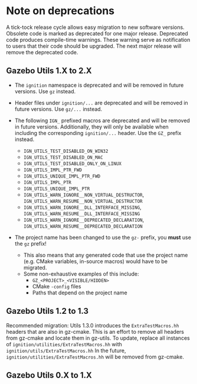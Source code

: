 # Note on deprecations
A tick-tock release cycle allows easy migration to new software versions.
Obsolete code is marked as deprecated for one major release.
Deprecated code produces compile-time warnings. These warning serve as
notification to users that their code should be upgraded. The next major
release will remove the deprecated code.

## Gazebo Utils 1.X to 2.X

* The `ignition` namespace is deprecated and will be removed in future versions.
  Use `gz` instead.

* Header files under `ignition/...` are deprecated and will be removed in future versions.
  Use `gz/...` instead.

* The following `IGN_` prefixed macros are deprecated and will be removed in future versions.
  Additionally, they will only be available when including the corresponding `ignition/...` header.
  Use the `GZ_` prefix instead.
  * `IGN_UTILS_TEST_DISABLED_ON_WIN32`
  * `IGN_UTILS_TEST_DISABLED_ON_MAC`
  * `IGN_UTILS_TEST_DISABLED_ONLY_ON_LINUX`
  * `IGN_UTILS_IMPL_PTR_FWD`
  * `IGN_UTILS_UNIQUE_IMPL_PTR_FWD`
  * `IGN_UTILS_IMPL_PTR`
  * `IGN_UTILS_UNIQUE_IMPL_PTR`
  * `IGN_UTILS_WARN_IGNORE__NON_VIRTUAL_DESTRUCTOR`, `IGN_UTILS_WARN_RESUME__NON_VIRTUAL_DESTRUCTOR`
  * `IGN_UTILS_WARN_IGNORE__DLL_INTERFACE_MISSING`, `IGN_UTILS_WARN_RESUME__DLL_INTERFACE_MISSING`
  * `IGN_UTILS_WARN_IGNORE__DEPRECATED_DECLARATION`, `IGN_UTILS_WARN_RESUME__DEPRECATED_DECLARATION`

* The project name has been changed to use the `gz-` prefix, you **must** use the `gz` prefix!
  * This also means that any generated code that use the project name (e.g. CMake variables, in-source macros) would have to be migrated.
  * Some non-exhaustive examples of this include:
    * `GZ_<PROJECT>_<VISIBLE/HIDDEN>`
    * CMake `-config` files
    * Paths that depend on the project name

## Gazebo Utils 1.2 to 1.3

Recommended migration:
Utils 1.3.0 introduces the `ExtraTestMacros.hh` headers that are also in gz-cmake.
This is an effort to remove all headers from gz-cmake and locate them in gz-utils.
To update, replace all instances of `ignition/utilities/ExtraTestMacros.hh` with `ignition/utils/ExtraTestMacros.hh`
In the future, `ignition/utilities/ExtraTestMacros.hh` will be removed from gz-cmake.

## Gazebo Utils 0.X to 1.X
